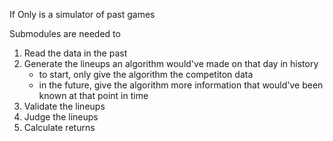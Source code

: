 If Only is a simulator of past games

Submodules are needed to

1. Read the data in the past
2. Generate the lineups an algorithm would've made on that day in history
    - to start, only give the algorithm the competiton data
    - in the future, give the algorithm more information that would've been known at
      that point in time
3. Validate the lineups
4. Judge the lineups
5. Calculate returns
